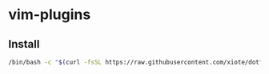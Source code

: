 # vim-plugins

## Install
```bash
/bin/bash -c "$(curl -fsSL https://raw.githubusercontent.com/xiote/dotfiles/master/install-zsh.sh)"
```
